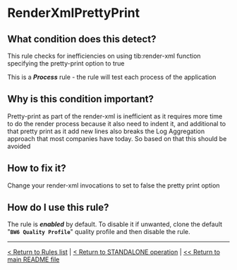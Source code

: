 # RenderXmlPrettyPrint

## What condition does this detect?

This rule checks for inefficiencies on using tib:render-xml function specifying the pretty-print option to true

This is a ***Process*** rule - the rule will test each process of the application

## Why is this condition important?

Pretty-print as part of the render-xml is inefficient as it requires more time to do the render process because it also need to indent it, and additional to that pretty print as it add new lines also breaks the Log Aggregation approach that most companies have today. So based on that this should be avoided

## How to fix it?

Change your render-xml invocations to set to false the pretty print option

## How do I use this rule?

The rule is **_enabled_** by default. To disable it if unwanted, clone the default "**`BW6 Quality Profile`**" quality profile and then disable the rule.

---
[< Return to Rules list](./RULES.md) | [< Return to STANDALONE operation](../STANDALONE.md) | [<< Return to main README file](../../README.md)
